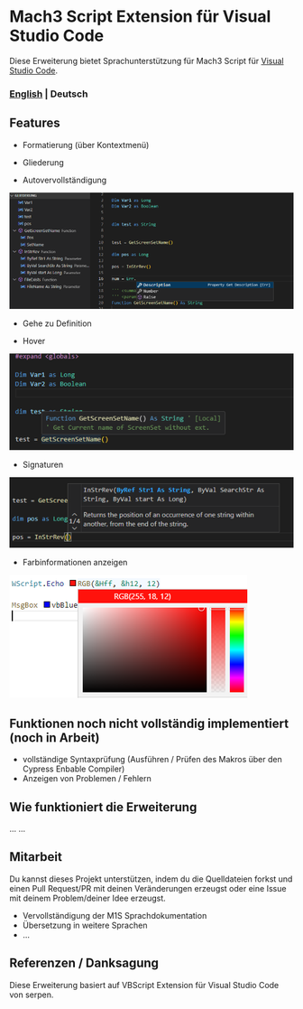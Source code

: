 # Mach3 Script Extension für Visual Studio Code
Diese Erweiterung bietet Sprachunterstützung für Mach3 Script für [Visual Studio Code](https://code.visualstudio.com/).

### [English](README.md) | Deutsch


## Features
- Formatierung (über Kontextmenü)

- Gliederung
- Autovervollständigung

![Outline](https://github.com/CalDymos/M1S-VSCode/raw/master/assets/docs/Completion-And-Outline.png)

- Gehe zu Definition

- Hover

![Hover](https://github.com/CalDymos/M1S-VSCode/raw/master/assets/docs/Hover.png)

- Signaturen

![Signature](https://github.com/CalDymos/M1S-VSCode/raw/master/assets/docs/Signature.png)

- Farbinformationen anzeigen

![ColorProvider](https://github.com/CalDymos/M1S-VSCode/raw/master/assets/docs/ColorProvider.png)

## Funktionen noch nicht vollständig implementiert (noch in Arbeit)

- vollständige Syntaxprüfung (Ausführen / Prüfen des Makros über den Cypress Enbable Compiler)
- Anzeigen von Problemen / Fehlern

## Wie funktioniert die Erweiterung
...
...

## Mitarbeit
Du kannst dieses Projekt unterstützen, indem du die Quelldateien forkst und einen Pull Request/PR mit deinen Veränderungen erzeugst oder eine Issue mit deinem Problem/deiner Idee erzeugst.
- Vervollständigung der M1S Sprachdokumentation
- Übersetzung in weitere Sprachen
- ...


## Referenzen / Danksagung
Diese Erweiterung basiert auf VBScript Extension für Visual Studio Code von serpen.

